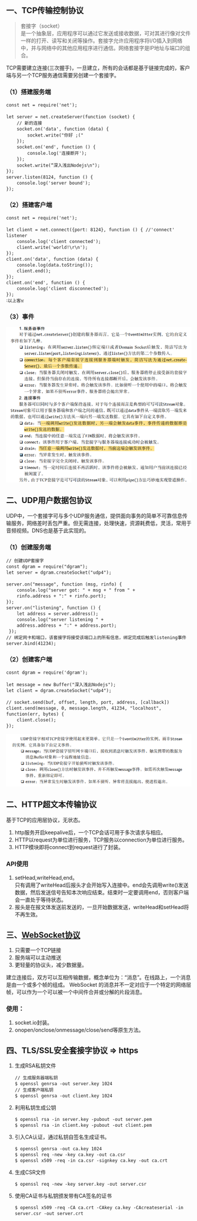 ## 一、TCP传输控制协议  
> 套接字（socket）  
> 是一个抽象层，应用程序可以通过它发送或接收数据，可对其进行像对文件一样的打开、读写和关闭等操作。套接字允许应用程序将I/O插入到网络中，并与网络中的其他应用程序进行通信。网络套接字是IP地址与端口的组合。  

TCP需要建立连接(三次握手)，一旦建立，所有的会话都是基于链接完成的，客户端与另一个TCP服务通信需要另创建一个套接字。  

### （1）搭建服务端  
```  
const net = require('net');

let server = net.createServer(function (socket) {
    // 新的连接
    socket.on('data', function (data) {
        socket.write("你好 ;("
    });
    socket.on('end', function () {
        console.log('连接断开');
    });
    socket.write(“深入浅出Nodejs\n");
});
server.listen(8124, function () {
    console.log('server bound');
}); 
```
### （2）搭建客户端  
```  
const net = require('net');

let client = net.connect({port: 8124}, function () { //'connect' listener
    console.log('client connected');
    client.write('world!\r\n');
});
client.on('data', function (data) {
    console.log(data.toString());
    client.end();
});
client.on('end', function () {
    console.log('client disconnected');
});
࠱以上客ਖ਼
```  
### （3）事件  
![](1.png)
## 二、UDP用户数据包协议  
UDP中，一个套接字可与多个UDP服务通信，提供面向事务的简单不可靠信息传输服务，网络差时丢包严重。但无需连接，处理快速，资源耗费低，灵活，常用于音频视频。DNS也是基于此实现的。  
### （1）创建服务端
```  
// 创建UDP套接字  
const dgram = require("dgram");
let server = dgram.createSocket("udp4");

server.on("message", function (msg, rinfo) {
    console.log("server got: " + msg + " from " +
    rinfo.address + ":" + rinfo.port);
});
server.on("listening", function () {
    let address = server.address(); 
    console.log("server listening " +
    address.address + ":" + address.port);
 });
// 绑定网卡和端口，该套接字将接受该端口上的所有信息，绑定完成后触发listening事件
server.bind(41234);  
```  
### （2）创建客户端  
```  
cosnt dgram = require('dgram');

let message = new Buffer("深入浅出Nodejs");
let client = dgram.createSocket("udp4");

// socket.send(buf, offset, length, port, address, [callback]) 
client.send(message, 0, message.length, 41234, "localhost", function(err, bytes) {
    client.close();
}); 
 ```  
 ![](2.png)  
## 二、HTTP超文本传输协议  
基于TCP的应用层协议，无状态。  
1. http服务开启keepalive后，一个TCP会话可用于多次请求与相应。  
2. HTTP以request为单位进行服务，TCP服务以connection为单位进行服务。  
3. HTTP模块即将connect到request进行了封装。  
### API使用  
1. setHead,writeHead,end。  
   只有调用了writeHead后报头才会开始写入连接中。end会先调用write()发送数据，然后发送信号告知本次响应结束。结束时一定要调用end，否则客户端会一直处于等待状态。  
2. 报头是在报文体发送前发送的，一旦开始数据发送，writeHead和setHead将不再生效。  
## 三、[WebSocket协议](https://segmentfault.com/a/1190000012948613)  
1. 只需要一个TCP链接  
2. 服务端可以主动推送  
3. 更轻量的协议头，减少数据量。  

建立连接后，双方可以互相传输数据，概念单位为：“消息”。在线路上，一个消息是由一个或多个帧的组成。 WebSocket 的消息并不一定对应于一个特定的网络层帧，可以作为一个可以被一个中间件合并或分解的片段消息。  
### 使用：  
1. socket.io封装。
2. onopen/onclose/onmessage/close/send等原生方法。  
## 四、TLS/SSL安全套接字协议 => https  
1. 生成RSA私钥文件
    ```  
    // 生成服务器端私钥
    $ openssl genrsa -out server.key 1024
    // 生成客户端私钥
    $ openssl genrsa -out client.key 1024 
    ```  
2. 利用私钥生成公钥  
    ```  
    $ openssl rsa -in server.key -pubout -out server.pem
    $ openssl rsa -in client.key -pubout -out client.pem 
    ```  
3. 引入CA认证，通过私钥自签名生成证书。  
    ```  
    $ openssl genrsa -out ca.key 1024
    $ openssl req -new -key ca.key -out ca.csr
    $ openssl x509 -req -in ca.csr -signkey ca.key -out ca.crt   
    ```  
4. 生成CSR文件  
    ```  
    $ openssl req -new -key server.key -out server.csr 
    ```  
5. 使用CA证书与私钥颁发带有CA签名的证书  
   ```  
   $ openssl x509 -req -CA ca.crt -CAkey ca.key -CAcreateserial -in server.csr -out server.crt 
   ```